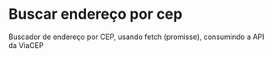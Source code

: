 # Buscar endereço por cep
Buscador de endereço por CEP, usando fetch (promisse), consumindo a API da ViaCEP

